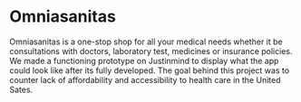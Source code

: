 # Omniasanitas

Omniasanitas is a one-stop shop for all your medical needs whether it be consultations with doctors, laboratory test, medicines or insurance policies.
We made a functioning prototype on Justinmind to display what the app could look like after its fully developed. The goal behind this project was to counter lack of affordability and accessibility to health care in the United Sates.
